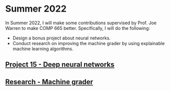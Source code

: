 # Summer 2022

In Summer 2022, I will make some contributions supervised by Prof. Joe Warren to make COMP 665 better. Specifically, I will do the following:

- Design a bonus project about neural networks.
- Conduct research on improving the machine grader by using explainable machine learning algorithms.

## [Project 15 - Deep neural networks](https://github.com/yangzeyu8/Summer-2022/tree/main/Project%2015%20-%20Deep%20neural%20networks)

## [Research - Machine grader](https://github.com/yangzeyu8/Summer-2022/tree/main/Research%20-%20Machine%20grader)
